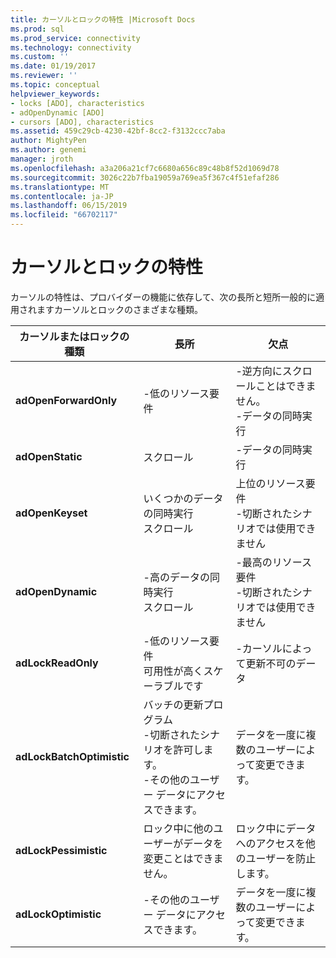 ```yaml
---
title: カーソルとロックの特性 |Microsoft Docs
ms.prod: sql
ms.prod_service: connectivity
ms.technology: connectivity
ms.custom: ''
ms.date: 01/19/2017
ms.reviewer: ''
ms.topic: conceptual
helpviewer_keywords:
- locks [ADO], characteristics
- adOpenDynamic [ADO]
- cursors [ADO], characteristics
ms.assetid: 459c29cb-4230-42bf-8cc2-f3132ccc7aba
author: MightyPen
ms.author: genemi
manager: jroth
ms.openlocfilehash: a3a206a21cf7c6680a656c89c48b8f52d1069d78
ms.sourcegitcommit: 3026c22b7fba19059a769ea5f367c4f51efaf286
ms.translationtype: MT
ms.contentlocale: ja-JP
ms.lasthandoff: 06/15/2019
ms.locfileid: "66702117"
---
```

# <a name="cursor-and-lock-characteristics"></a>カーソルとロックの特性
カーソルの特性は、プロバイダーの機能に依存して、次の長所と短所一般的に適用されますカーソルとロックのさまざまな種類。  
  
|カーソルまたはロックの種類|長所|欠点|  
|-------------------------|----------------|-------------------|  
|**adOpenForwardOnly**|-低のリソース要件|-逆方向にスクロールことはできません。<br />-データの同時実行|  
|**adOpenStatic**|スクロール|-データの同時実行|  
|**adOpenKeyset**|いくつかのデータの同時実行<br />スクロール|上位のリソース要件<br />-切断されたシナリオでは使用できません|  
|**adOpenDynamic**|-高のデータの同時実行<br />スクロール|-最高のリソース要件<br />-切断されたシナリオでは使用できません|  
|**adLockReadOnly**|-低のリソース要件<br />可用性が高くスケーラブルです|-カーソルによって更新不可のデータ|  
|**adLockBatchOptimistic**|バッチの更新プログラム<br />-切断されたシナリオを許可します。<br />-その他のユーザー データにアクセスできます。|データを一度に複数のユーザーによって変更できます。|  
|**adLockPessimistic**|ロック中に他のユーザーがデータを変更ことはできません。|ロック中にデータへのアクセスを他のユーザーを防止します。|  
|**adLockOptimistic**|-その他のユーザー データにアクセスできます。|データを一度に複数のユーザーによって変更できます。|

